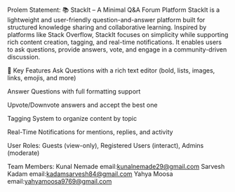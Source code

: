 Prolem Statement: 
📚 StackIt – A Minimal Q&A Forum Platform
StackIt is a lightweight and user-friendly question-and-answer platform built for structured knowledge sharing and collaborative learning. Inspired by platforms like Stack Overflow, StackIt focuses on simplicity while supporting rich content creation, tagging, and real-time notifications. It enables users to ask questions, provide answers, vote, and engage in a community-driven discussion.

🔑 Key Features
Ask Questions with a rich text editor (bold, lists, images, links, emojis, and more)

Answer Questions with full formatting support

Upvote/Downvote answers and accept the best one

Tagging System to organize content by topic

Real-Time Notifications for mentions, replies, and activity

User Roles: Guests (view-only), Registered Users (interact), Admins (moderate)

Team Members:
Kunal Nemade     email:kunalnemade29@gmail.com
Sarvesh Kadam    email:kadamsarvesh84@gmail.com
Yahya Moosa      email:yahyamoosa9769@gmail.com
